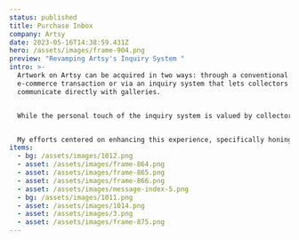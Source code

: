 ```yaml
---
status: published
title: Purchase Inbox
company: Artsy
date: 2023-05-16T14:38:59.431Z
hero: /assets/images/frame-904.png
preview: "Revamping Artsy's Inquiry System "
intro: >-
  Artwork on Artsy can be acquired in two ways: through a conventional
  e-commerce transaction or via an inquiry system that lets collectors
  communicate directly with galleries.


  While the personal touch of the inquiry system is valued by collectors, feedback indicated that it could sometimes be unwieldy, lengthy, or daunting. An analysis of user engagement revealed that many were opting out of the inquiry purchase route.


  My efforts centered on enhancing this experience, specifically honing in on the initial inquiry—the inaugural message a user sends to a gallery.
items:
  - bg: /assets/images/1012.png
  - asset: /assets/images/frame-864.png
  - asset: /assets/images/frame-865.png
  - asset: /assets/images/frame-866.png
  - asset: /assets/images/message-index-5.png
  - bg: /assets/images/1011.png
  - asset: /assets/images/1014.png
  - asset: /assets/images/3.png
  - asset: /assets/images/frame-875.png
---
```

